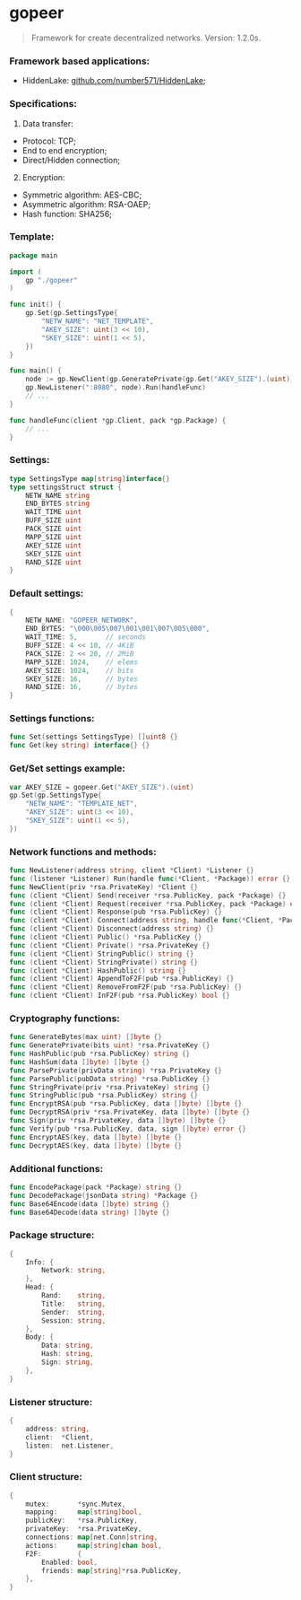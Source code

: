 # gopeer
> Framework for create decentralized networks. Version: 1.2.0s.

### Framework based applications:
* HiddenLake: [github.com/number571/HiddenLake](https://github.com/number571/HiddenLake "F2F network");

### Specifications:
1. Data transfer:
* Protocol: TCP;
* End to end encryption;
* Direct/Hidden connection;
2. Encryption:
* Symmetric algorithm: AES-CBC;
* Asymmetric algorithm: RSA-OAEP;
* Hash function: SHA256;

### Template:
```go
package main

import (
    gp "./gopeer"
)

func init() {
    gp.Set(gp.SettingsType{
        "NETW_NAME": "NET_TEMPLATE",
        "AKEY_SIZE": uint(3 << 10),
        "SKEY_SIZE": uint(1 << 5),
    })
}

func main() {
    node := gp.NewClient(gp.GeneratePrivate(gp.Get("AKEY_SIZE").(uint)))
    gp.NewListener(":8080", node).Run(handleFunc)
    // ...
}

func handleFunc(client *gp.Client, pack *gp.Package) {
    // ...
}
```

### Settings:
```go
type SettingsType map[string]interface{}
type settingsStruct struct {
    NETW_NAME string
    END_BYTES string
    WAIT_TIME uint
    BUFF_SIZE uint
    PACK_SIZE uint
    MAPP_SIZE uint
    AKEY_SIZE uint
    SKEY_SIZE uint
    RAND_SIZE uint
}
```

### Default settings:
```go
{
    NETW_NAME: "GOPEER_NETWORK",
    END_BYTES: "\000\005\007\001\001\007\005\000",
    WAIT_TIME: 5,       // seconds
    BUFF_SIZE: 4 << 10, // 4KiB
    PACK_SIZE: 2 << 20, // 2MiB
    MAPP_SIZE: 1024,    // elems
    AKEY_SIZE: 1024,    // bits
    SKEY_SIZE: 16,      // bytes
    RAND_SIZE: 16,      // bytes
}
```

### Settings functions:
```go
func Set(settings SettingsType) []uint8 {}
func Get(key string) interface{} {}
```

### Get/Set settings example:
```go
var AKEY_SIZE = gopeer.Get("AKEY_SIZE").(uint)
gp.Set(gp.SettingsType{
    "NETW_NAME": "TEMPLATE_NET",
    "AKEY_SIZE": uint(3 << 10),
    "SKEY_SIZE": uint(1 << 5),
})
```

### Network functions and methods:
```go
func NewListener(address string, client *Client) *Listener {}
func (listener *Listener) Run(handle func(*Client, *Package)) error {}
func NewClient(priv *rsa.PrivateKey) *Client {}
func (client *Client) Send(receiver *rsa.PublicKey, pack *Package) {}
func (client *Client) Request(receiver *rsa.PublicKey, pack *Package) error {}
func (client *Client) Response(pub *rsa.PublicKey) {}
func (client *Client) Connect(address string, handle func(*Client, *Package)) error {}
func (client *Client) Disconnect(address string) {}
func (client *Client) Public() *rsa.PublicKey {}
func (client *Client) Private() *rsa.PrivateKey {}
func (client *Client) StringPublic() string {}
func (client *Client) StringPrivate() string {}
func (client *Client) HashPublic() string {}
func (client *Client) AppendToF2F(pub *rsa.PublicKey) {}
func (client *Client) RemoveFromF2F(pub *rsa.PublicKey) {}
func (client *Client) InF2F(pub *rsa.PublicKey) bool {}
```

### Cryptography functions:
```go
func GenerateBytes(max uint) []byte {}
func GeneratePrivate(bits uint) *rsa.PrivateKey {}
func HashPublic(pub *rsa.PublicKey) string {}
func HashSum(data []byte) []byte {}
func ParsePrivate(privData string) *rsa.PrivateKey {}
func ParsePublic(pubData string) *rsa.PublicKey {}
func StringPrivate(priv *rsa.PrivateKey) string {}
func StringPublic(pub *rsa.PublicKey) string {}
func EncryptRSA(pub *rsa.PublicKey, data []byte) []byte {}
func DecryptRSA(priv *rsa.PrivateKey, data []byte) []byte {}
func Sign(priv *rsa.PrivateKey, data []byte) []byte {}
func Verify(pub *rsa.PublicKey, data, sign []byte) error {}
func EncryptAES(key, data []byte) []byte {}
func DecryptAES(key, data []byte) []byte {}
```

### Additional functions:
```go
func EncodePackage(pack *Package) string {}
func DecodePackage(jsonData string) *Package {}
func Base64Encode(data []byte) string {}
func Base64Decode(data string) []byte {}
```

### Package structure:
```go
{
    Info: {
        Network: string,
    },
    Head: {
        Rand:    string,
        Title:   string,
        Sender:  string,
        Session: string,
    },
    Body: {
        Data: string,
        Hash: string,
        Sign: string,
    },
}
```

### Listener structure:
```go
{
    address: string,
    client:  *Client,
    listen:  net.Listener,
}
```

### Client structure:
```go
{
    mutex:       *sync.Mutex,
    mapping:     map[string]bool,
    publicKey:   *rsa.PublicKey,
    privateKey:  *rsa.PrivateKey,
    connections: map[net.Conn]string,
    actions:     map[string]chan bool,
    F2F:         {
        Enabled: bool,
        friends: map[string]*rsa.PublicKey,
    },
}
```
